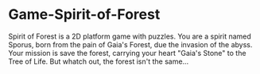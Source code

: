 # Game-Spirit-of-Forest
Spirit of Forest is a 2D platform game with puzzles. You are a spirit named Sporus, born from the pain of Gaia's Forest, due the invasion of the abyss. Your mission is save the forest, carrying your heart "Gaia's Stone" to the Tree of Life. But whatch out, the forest isn't the same...
